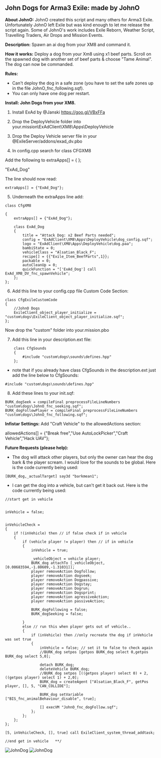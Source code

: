 ## John Dogs for Arma3 Exile: made by JohnO

**About JohnO:** JohnO created this script and many others for Arma3 Exile. Unfortunately JohnO left Exile but was kind enough to let me release the script again. Some of JohnO's work includes Exile Reborn, Weather Script, Travelling Traders, Air Drops and Mission Events.

**Description:** Spawn an ai dog from your XM8 and command it. 

**How it works:** Deploy a dog from your Xm8 using x1 beef parts. Scroll on the spawned dog with another set of beef parts & choose "Tame Animal". The dog can now be commanded. 

**Rules:** 
+ Can't deploy the dog in a safe zone (you have to set the safe zones up in the file JohnO_fnc_following.sqf). 
+ You can only have one dog per restart. 


**Install: John Dogs from your XM8.**

1. Install ExAd by @Janski https://goo.gl/VBxFFa

2. Drop the DeployVehicle folder into your.mission\ExAdClient\XM8\Apps\DeployVehicle
   
3. Drop the Deploy Vehicle server file in your @ExileServer/addons/exad_dv.pbo 

4. In config.cpp search for class CFGXM8

Add the following to extraApps[] = { };

"ExAd_Dog" 

The line should now read:  
```
extraApps[] = {"ExAd_Dog"};
```
5. Underneath the extraApps line add:
```
class CfgXM8

{
	extraApps[] = {"ExAd_Dog"}; 
	
	class ExAd_Dog
	{
		title = "Attack Dog: x2 Beef Parts needed";
		config = "ExAdClient\XM8\Apps\DeployVehicle\dog_config.sqf";
		logo = "ExAdClient\XM8\Apps\DeployVehicle\dog.paa";
		bambiState = 0;
		vehicleClass = "Alsatian_Black_F";
		recipe[] = {{"Exile_Item_BeefParts",1}};
		packable = 0;
		autoCleanUp = 0;
		quickFunction = "['ExAd_Dog'] call ExAd_XM8_DV_fnc_spawnVehicle";
	};
}; 
```
6. Add this line to your config.cpp file Custom Code Section:
```
class CfgExileCustomCode 
{
	//JohnO Dogs
	ExileClient_object_player_initialize = "custom\dogs\ExileClient_object_player_initialize.sqf";
};
```
Now drop the "custom" folder into your.mission.pbo

7. Add this line in your description.ext file:

```
	class CfgSounds
	{
		#include "custom\dogs\sounds\defines.hpp"
	};

```
+ note that if you already have class CfgSounds in the description.ext just add the line below to CfgSounds:
```
#include "custom\dogs\sounds\defines.hpp"
```
8. Add these lines to your init.sqf:
```
BURK_dogSeek = compileFinal preprocessFileLineNumbers "custom\dogs\JohnO_fnc_seeking.sqf"; 
BURK_dogFollowPlayer = compileFinal preprocessFileLineNumbers "custom\dogs\JohnO_fnc_following.sqf"; 
```

**Infistar Settings:**
Add "Craft Vehicle" to the allowedActions section:

allowedActions[] = {"Break free","Use AutoLockPicker","Craft Vehicle","Hack UAV"};

**Future Requests (please help):** 

+ The dog will attack other players, but only the owner can hear the dog bark & the player scream. I would love for the sounds to be global. Here is the code currently being used:
```
[BURK_dog,_actualTarget] say3d "barkmean1";
```
+ I can get the dog into a vehicle, but can't get it back out. Here is the code currently being used:
```
//start get in vehicle


inVehicle = false;


inVehicleCheck = 
{
	if !(inVehicle) then // if false check if in vehicle
	{	
		if (vehicle player != player) then // if in vehicle
		{
			inVehicle = true;
			
			_vehicleObject = vehicle player;
			BURK_dog attachTo [_vehicleObject, [0.00683594,-1.80609,-1.31031]];  
			player removeAction Dogfollow;
			player removeAction dogseek;
			player removeAction Dogpassive;
			player removeAction Dogstay;
			player removeAction Dogrun;
			player removeAction Dogsprint;
			player removeAction agressiveAction;
			player removeAction passiveAction;

			BURK_dogFollowing = false;
			BURK_dogSeeking = false;

		}
		else // run this when player gets out of vehicle..
		{
			if (inVehicle) then //only recreate the dog if inVehicle was set true
			{	
				inVehicle = false; // set it to false to check again
				//BURK_dog setpos [getpos BURK_dog select 0,getpos BURK_dog select 5,0];
				
				detach BURK_dog;
				deleteVehicle BURK_dog;
				//BURK_dog setpos [((getpos player) select 0) + 2,((getpos player) select 1) + 2,0];
				BURK_dog = createAgent ["Alsatian_Black_F", getPos player, [], 5, "CAN_COLLIDE"];

				BURK_dog setVariable ["BIS_fnc_animalBehaviour_disable", true];

				[] execVM "JohnO_fnc_dogFollow.sqf";
			};
		};
	};
};

[5, inVehicleCheck, [], true] call ExileClient_system_thread_addtask;

//end get in vehicle   **/
```
![JohnDog](https://github.com/aussie-battler/John-Dogs/blob/master/20180105215828_1.jpg?raw=true)
![JohnDog](https://github.com/aussie-battler/John-Dogs/blob/master/20180105225703_1.jpg)
